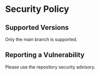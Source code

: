 # Security Policy

## Supported Versions

Only the main branch is supported.

## Reporting a Vulnerability

Please use the repository security advisory.
